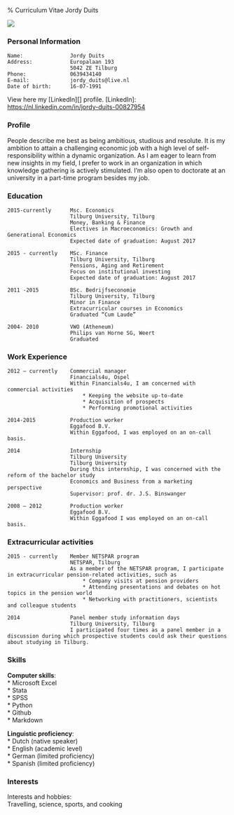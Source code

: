% Curriculum Vitae Jordy Duits
  
  
![](https://media.licdn.com/mpr/mpr/shrinknp_400_400/p/6/000/272/3bf/1a3a26e.jpg)
 

  
### Personal Information
    Name: 				Jordy Duits     
    Address:			Europalaan 193
    					5042 ZE Tilburg
	Phone: 				0639434140
	E-mail:				jordy_duits@live.nl	     
	Date of birth:		16-07-1991



View here my [LinkedIn][] profile.
[LinkedIn]: https://nl.linkedin.com/in/jordy-duits-00827954	
  
  
### Profile
People describe me best as being ambitious, studious and resolute. It is my ambition to attain a challenging economic job with a high level of self-responsibility within a dynamic organization. As I am eager to learn from new insights in my field, I prefer to work in an organization in which knowledge gathering is actively stimulated. I’m also open to doctorate at an university in a part-time program besides my job.
  
  
### Education
    2015-currently 		Msc. Economics   
						Tilburg University, Tilburg
						Money, Banking & Finance
						Electives in Macroeconomics: Growth and Generational Economics
						Expected date of graduation: August 2017
  
	2015 - currently	MSc. Finance
						Tilburg University, Tilburg
						Pensions, Aging and Retirement
						Focus on institutional investing
						Expected date of graduation: August 2017
  
	2011 -2015			BSc. Bedrijfseconomie
						Tilburg University, Tilburg
						Minor in Finance
						Extracurricular courses in Economics
						Graduated “Cum Laude”
  
	2004- 2010			VWO (Atheneum)
						Philips van Horne SG, Weert
						Graduated
  
  
### Work Experience
	2012 – currently 	Commercial manager
						Financials4u, Ospel
						Within Financials4u, I am concerned with commercial activities 
						    * Keeping the website up-to-date
						    * Acquisition of prospects
						    * Performing promotional activities
  
	2014-2015			Production worker
						Eggafood B.V.
						Within Eggafood, I was employed on an on-call basis.
  
	2014				Internship
						Tilburg University 
						Tilburg University
						During this internship, I was concerned with the reform of the bachelor study 
						Economics and Business from a marketing perspective	
						Supervisor: prof. dr. J.S. Binswanger
  
	2008 – 2012			Production worker
						Eggafood B.V.
						Within Eggafood I was employed on an on-call basis.
  
  
### Extracurricular activities
	2015 - currently	Member NETSPAR program
						NETSPAR, Tilburg
						As a member of the NETSPAR program, I participate in extracurricular pension-related activities, such as
							* Company visits at pension providers
							* Attending presentations and debates on hot topics in the pension world
							* Networking with practitioners, scientists and colleague students

	2014				Panel member study information days
						Tilburg University, Tilburg
						I participated four times as a panel member in a discussion during which prospective students could ask their questions about studying in Tilburg.
  
  
### Skills
**Computer skills**:    
    * Microsoft Excel  
    * Stata  
    * SPSS  
    * Python  
    * Github  
    * Markdown  
  
**Linguistic proficiency**:  
    * Dutch (native speaker)  
    * English (academic level)  
    * German (limited proficiency)  
    * Spanish (limited proficiency)  
  
  
### Interests
Interests and hobbies:  
Travelling, science, sports, and cooking


 




  
	





  







